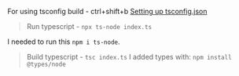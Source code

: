 For using tsconfig build - ctrl+shift+b
[Setting up tsconfig.json](https://khalilstemmler.com/blogs/typescript/node-starter-project/)
> Run typescript - `npx ts-node index.ts`  
    
I needed to run this `npm i ts-node`.  

> Build typescript - `tsc index.ts`
I added types with: `npm install @types/node`